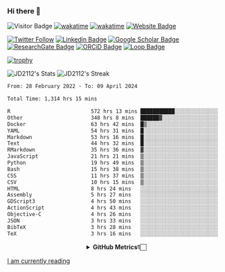 ### Hi there 👋
![Visitor Badge](https://visitor-badge.laobi.icu/badge?page_id=JD2112.JD2112)
[![wakatime](https://github.com/JD2112/JD2112/actions/workflows/waka-readme.yml/badge.svg)](https://github.com/JD2112/JD2112/actions/workflows/waka-readme.yml)
[![wakatime](https://wakatime.com/badge/user/fe95275f-909a-4147-a45d-624981173898.svg)](https://wakatime.com/@fe95275f-909a-4147-a45d-624981173898)
[![Website Badge](https://img.shields.io/badge/website-informational?style=flat-square)](http://jyotirmoydas.netlify.app)

[![Twitter Follow](https://img.shields.io/twitter/follow/jyotirmoy21?style=social)](https://twitter.com/jyotirmoy21)
[![Linkedin Badge](https://img.shields.io/badge/-jyotirmoy-blue?style=plastic&logo=Linkedin&logoColor=white&link=https://www.linkedin.com/in/dasjyotirmoy/)](https://www.linkedin.com/in/dasjyotirmoy/)
[![Google Scholar Badge](https://img.shields.io/badge/-jyotirmoy-blue?style=plastic&logo=GoogleScholar&logoColor=white&link=https://scholar.google.se/citations?user=IMBYOv8AAAAJ&hl=en)](https://scholar.google.se/citations?user=IMBYOv8AAAAJ&hl=en)
[![ResearchGate Badge](https://img.shields.io/badge/-jyotirmoy-cyan?style=plastic&logo=ResearchGate&logoColor=white&link=https://www.researchgate.net/profile/Jyotirmoy-Das-3)](https://www.researchgate.net/profile/Jyotirmoy-Das-3)
[![ORCiD Badge](https://img.shields.io/badge/-jyotirmoy-green?style=plastic&logo=orcid&logoColor=white&link=https://orcid.org/0000-0002-5649-4658)](https://orcid.org/0000-0002-5649-4658)
[![Loop Badge](https://img.shields.io/badge/-jyotirmoy-orange?style=plastic&logo=Loop&logoColor=white&link=https://loop.frontiersin.org/people/1519976/overview)](https://loop.frontiersin.org/people/1519976/overview)

[![trophy](https://github-profile-trophy.vercel.app/?username=JD2112)](https://github.com/ryo-ma/github-profile-trophy)

<!--
**JD2112/JD2112** is a ✨ _special_ ✨ repository because its `README.md` (this file) appears on your GitHub profile.

Here are some ideas to get you started:

- 🔭 I’m currently working on ...
- 🌱 I’m currently learning ...
- 👯 I’m looking to collaborate on ...
- 🤔 I’m looking for help with ...
- 💬 Ask me about ...
- 📫 How to reach me: ...
- 😄 Pronouns: ...
- ⚡ Fun fact: ...
![JD2112's Top Languages](https://github-readme-stats.vercel.app/api/top-langs/?username=JD2112&theme=vue-dark&show_icons=true&hide_border=true&layout=compact)
-->
![JD2112's Stats](https://github-readme-stats.vercel.app/api?username=JD2112&theme=vue-dark&show_icons=true&hide_border=true&count_private=true)
![JD2112's Streak](https://github-readme-streak-stats.herokuapp.com/?user=JD2112&theme=vue-dark&hide_border=true)





<!--START_SECTION:waka-->

```txt
From: 28 February 2022 - To: 09 April 2024

Total Time: 1,314 hrs 15 mins

R                          572 hrs 13 mins ███████████░░░░░░░░░░░░░░   43.54 %
Other                      348 hrs 8 mins  ██████▓░░░░░░░░░░░░░░░░░░   26.49 %
Docker                     63 hrs 42 mins  █▒░░░░░░░░░░░░░░░░░░░░░░░   04.85 %
YAML                       54 hrs 31 mins  █░░░░░░░░░░░░░░░░░░░░░░░░   04.15 %
Markdown                   53 hrs 16 mins  █░░░░░░░░░░░░░░░░░░░░░░░░   04.05 %
Text                       44 hrs 32 mins  █░░░░░░░░░░░░░░░░░░░░░░░░   03.39 %
RMarkdown                  35 hrs 36 mins  ▓░░░░░░░░░░░░░░░░░░░░░░░░   02.71 %
JavaScript                 21 hrs 21 mins  ▒░░░░░░░░░░░░░░░░░░░░░░░░   01.63 %
Python                     19 hrs 49 mins  ▒░░░░░░░░░░░░░░░░░░░░░░░░   01.51 %
Bash                       15 hrs 38 mins  ▒░░░░░░░░░░░░░░░░░░░░░░░░   01.19 %
CSS                        11 hrs 37 mins  ▒░░░░░░░░░░░░░░░░░░░░░░░░   00.89 %
CSV                        10 hrs 15 mins  ▒░░░░░░░░░░░░░░░░░░░░░░░░   00.78 %
HTML                       8 hrs 24 mins   ░░░░░░░░░░░░░░░░░░░░░░░░░   00.64 %
Assembly                   5 hrs 27 mins   ░░░░░░░░░░░░░░░░░░░░░░░░░   00.42 %
GDScript3                  4 hrs 50 mins   ░░░░░░░░░░░░░░░░░░░░░░░░░   00.37 %
ActionScript               4 hrs 43 mins   ░░░░░░░░░░░░░░░░░░░░░░░░░   00.36 %
Objective-C                4 hrs 26 mins   ░░░░░░░░░░░░░░░░░░░░░░░░░   00.34 %
JSON                       3 hrs 33 mins   ░░░░░░░░░░░░░░░░░░░░░░░░░   00.27 %
BibTeX                     3 hrs 28 mins   ░░░░░░░░░░░░░░░░░░░░░░░░░   00.26 %
TeX                        3 hrs 16 mins   ░░░░░░░░░░░░░░░░░░░░░░░░░   00.25 %
```

<!--END_SECTION:waka-->

<div align="center">
    <details>
        <summary><b>GitHub Metrics👇🏻</b></summary>
    <br>
        
[Get Details](https://metrics.lecoq.io/insights/JD2112)
    </details>
</div>

<a target="_blank" href="https://www.goodreads.com/user/show/21242415-jyotirmoy-das">I am currently reading</a>


